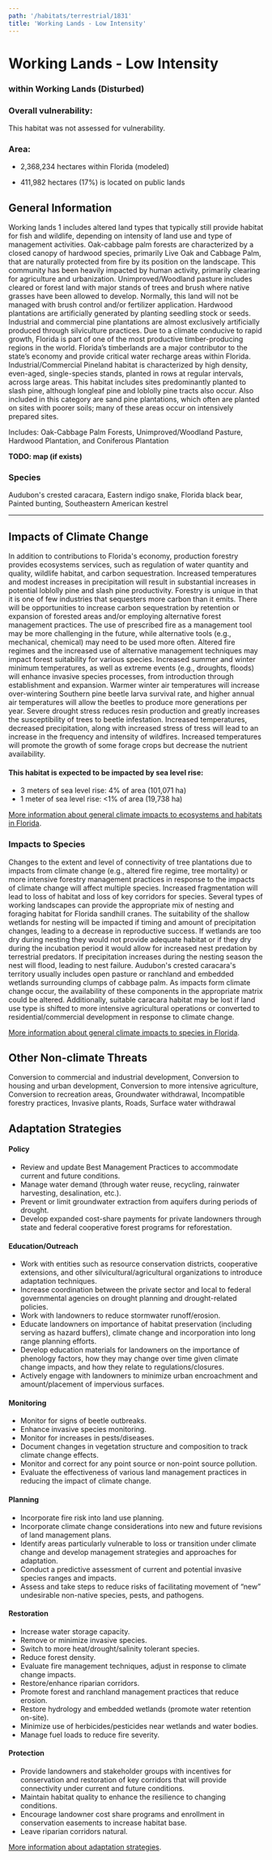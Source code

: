 ```yaml
---
path: '/habitats/terrestrial/1831'
title: 'Working Lands - Low Intensity'
---
```


# Working Lands - Low Intensity

### within Working Lands (Disturbed)

<div id="TopSection">



<div>

### Overall vulnerability:

This habitat was not assessed for vulnerability.

### Area:

-   2,368,234 hectares within Florida (modeled)

-   411,982 hectares (17%) is located on public lands



</div>
</div>

## General Information

Working lands 1  includes altered land types that typically still provide habitat for fish and wildlife, depending on intensity of land use and type of management activities.  Oak-cabbage palm forests are characterized by a closed canopy of hardwood species, primarily Live Oak and Cabbage Palm, that are naturally protected from fire by its position on the landscape.  This community has been heavily impacted by human activity, primarily clearing for agriculture and urbanization.  Unimproved/Woodland pasture includes cleared or forest land with major stands of trees and brush where native grasses have been allowed to develop. Normally, this land will not be managed with brush control and/or fertilizer application.  Hardwood plantations  are artificially generated by planting seedling stock or seeds. Industrial and commercial pine plantations are almost exclusively artificially produced through silviculture practices. Due to a climate conducive to rapid growth, Florida is part of one of the most productive timber-producing regions in the world. Florida’s timberlands are a major contributor to the state’s economy and provide critical water recharge areas within Florida. Industrial/Commercial Pineland habitat is characterized by high density, even-aged, single-species stands, planted in rows at regular intervals, across large areas. This habitat includes sites predominantly planted to slash pine, although longleaf pine and loblolly pine tracts also occur. Also included in this category are sand pine plantations, which often are planted on sites with poorer soils; many of these areas occur on intensively prepared sites.

Includes: Oak-Cabbage Palm Forests, Unimproved/Woodland Pasture,  Hardwood Plantation, and Coniferous Plantation

**TODO: map (if exists)**

### Species

Audubon's crested caracara, Eastern indigo snake, Florida black bear, Painted bunting, Southeastern American kestrel

<hr />

## Impacts of Climate Change

In addition to contributions to Florida's economy, production forestry provides ecosystems services, such as regulation of water quantity and quality, wildlife habitat, and carbon sequestration.  Increased temperatures and modest increases in precipitation will result in substantial increases in potential loblolly pine and slash pine productivity. Forestry is unique in that it is one of few industries that sequesters more carbon than it emits.  There will be opportunities to increase carbon sequestration by retention or expansion of forested areas and/or employing alternative forest management practices.  The use of prescribed fire as a management tool may be more challenging in the future, while alternative tools (e.g., mechanical, chemical) may need to be used more often.  Altered fire regimes and the increased use of alternative management techniques may impact forest suitability for various species.  Increased summer and winter minimum temperatures, as well as extreme events (e.g., droughts, floods) will enhance invasive species processes, from introduction through establishment and expansion.  Warmer winter air temperatures will increase over-wintering Southern pine beetle larva survival rate, and higher annual air temperatures will allow the beetles to produce more generations per year. Severe drought stress reduces resin production and greatly increases the susceptibility of trees to beetle infestation.   Increased temperatures, decreased precipitation, along with increased stress of tress will lead to an increase in the frequency and intensity of wildfires. Increased temperatures will promote the growth of some forage crops but decrease the nutrient availability.


#### This habitat is expected to be impacted by sea level rise:

- 3 meters of sea level rise: 4% of area (101,071 ha)
- 1 meter of sea level rise: <1% of area (19,738 ha)
    

[More information about general climate impacts to ecosystems and habitats in Florida](/impacts/habitats).

### Impacts to Species

Changes to the extent and level of connectivity of tree plantations due to impacts from climate change (e.g., altered fire regime, tree mortality) or more intensive forestry management practices in response to the impacts of climate change will affect multiple species.  Increased fragmentation will lead to loss of habitat and loss of key corridors for species. Several types of working landscapes can provide the appropriate mix of nesting and foraging habitat for Florida sandhill cranes.  The suitability of the shallow wetlands for nesting will be impacted if timing and amount of precipitation changes, leading to a decrease in reproductive success.  If wetlands are too dry during nesting they would not provide adequate habitat or if they dry during the incubation period it would allow for increased nest predation by terrestrial predators.  If precipitation increases during the nesting season the nest will flood, leading to nest failure. Audubon's crested caracara's territory usually includes open pasture or ranchland and embedded wetlands surrounding  clumps of cabbage palm.  As impacts form climate change occur, the availability of these components in the appropriate matrix could be altered.  Additionally, suitable caracara habitat may be lost if land use type is shifted to more intensive agricultural operations or converted to residential/commercial development in response to climate change.

[More information about general climate impacts to species in Florida](/impacts/species).

## Other Non-climate Threats

Conversion to commercial and industrial development, Conversion to housing and urban development,  Conversion to more intensive agriculture, Conversion to recreation areas, Groundwater withdrawal, Incompatible forestry practices, Invasive plants, Roads, Surface water withdrawal

## Adaptation Strategies

#### Policy

- Review and update Best Management Practices to accommodate current and future conditions.
- Manage water demand (through water reuse, recycling, rainwater harvesting, desalination, etc.).
- Prevent or limit groundwater extraction from aquifers during periods of drought.
- Develop expanded cost-share payments for private landowners through state and federal cooperative forest programs for reforestation.


#### Education/Outreach

- Work with entities such as resource conservation districts, cooperative extensions, and other silvicultural/agricultural organizations to introduce adaptation techniques.
- Increase coordination between the private sector and local to federal governmental agencies on drought planning and drought-related policies.
- Work with landowners to reduce stormwater runoff/erosion.
- Educate landowners on importance of habitat preservation (including serving as hazard buffers), climate change and incorporation into long range planning efforts.
- Develop education materials for landowners on the importance of phenology factors, how they may change over time given climate change impacts, and how they relate to regulations/closures.
- Actively engage with landowners to minimize urban encroachment and amount/placement of impervious surfaces.


#### Monitoring

- Monitor for signs of beetle outbreaks.
- Enhance invasive species monitoring.
- Monitor for increases in pests/diseases.
- Document changes in vegetation structure and composition to track climate change effects.
- Monitor and correct for any point source or non-point source pollution.
- Evaluate the effectiveness of various land management practices in reducing the impact of climate change.


#### Planning

- Incorporate fire risk into land use planning.
- Incorporate climate change considerations into new and future revisions of land management plans.
- Identify areas particularly vulnerable to loss or transition under climate change and develop management strategies and approaches for adaptation.
- Conduct a predictive assessment of current and potential invasive species ranges and impacts.
- Assess and take steps to reduce risks of facilitating movement of “new” undesirable non-native species, pests, and pathogens.


#### Restoration

- Increase water storage capacity.
- Remove or minimize invasive species.
- Switch to more heat/drought/salinity tolerant species.
- Reduce forest density.
- Evaluate fire management techniques, adjust in response to climate change impacts.
- Restore/enhance riparian corridors.
- Promote forest and ranchland management practices that reduce erosion.
- Restore hydrology and embedded wetlands (promote water retention on-site).
- Minimize use of herbicides/pesticides near wetlands and water bodies.
- Manage fuel loads to reduce fire severity.


#### Protection

- Provide landowners and stakeholder groups with incentives for conservation and restoration of key corridors that will provide connectivity under current and future conditions.
- Maintain habitat quality to enhance the resilience to changing conditions.
- Encourage landowner cost share programs and enrollment in conservation easements to increase habitat base.
- Leave riparian corridors natural.




[More information about adaptation strategies](/strategies).


